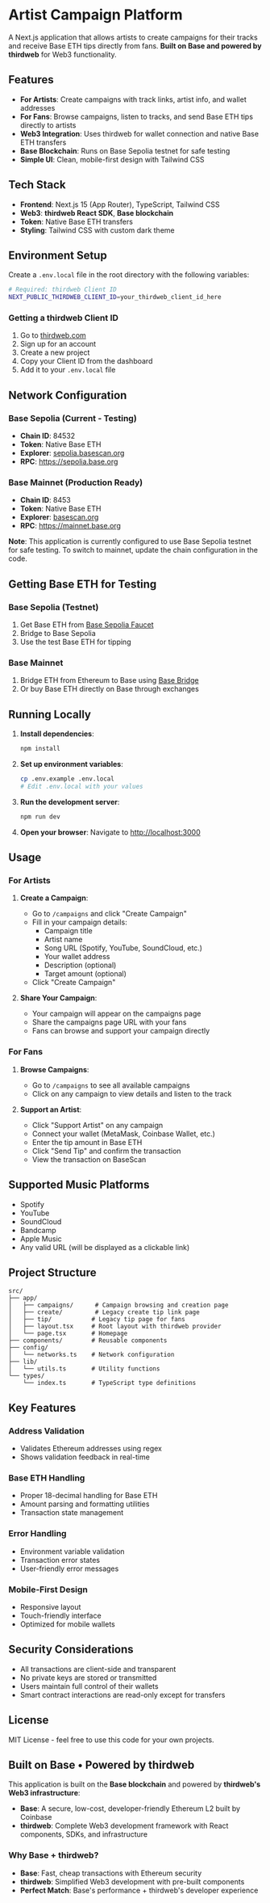 # Artist Campaign Platform

A Next.js application that allows artists to create campaigns for their tracks and receive Base ETH tips directly from fans. **Built on Base and powered by thirdweb** for Web3 functionality.

## Features

- **For Artists**: Create campaigns with track links, artist info, and wallet addresses
- **For Fans**: Browse campaigns, listen to tracks, and send Base ETH tips directly to artists
- **Web3 Integration**: Uses thirdweb for wallet connection and native Base ETH transfers
- **Base Blockchain**: Runs on Base Sepolia testnet for safe testing
- **Simple UI**: Clean, mobile-first design with Tailwind CSS

## Tech Stack

- **Frontend**: Next.js 15 (App Router), TypeScript, Tailwind CSS
- **Web3**: **thirdweb React SDK**, **Base blockchain**
- **Token**: Native Base ETH transfers
- **Styling**: Tailwind CSS with custom dark theme

## Environment Setup

Create a `.env.local` file in the root directory with the following variables:

```bash
# Required: thirdweb Client ID
NEXT_PUBLIC_THIRDWEB_CLIENT_ID=your_thirdweb_client_id_here
```

### Getting a thirdweb Client ID

1. Go to [thirdweb.com](https://thirdweb.com)
2. Sign up for an account
3. Create a new project
4. Copy your Client ID from the dashboard
5. Add it to your `.env.local` file

## Network Configuration

### Base Sepolia (Current - Testing)
- **Chain ID**: 84532
- **Token**: Native Base ETH
- **Explorer**: [sepolia.basescan.org](https://sepolia.basescan.org)
- **RPC**: https://sepolia.base.org

### Base Mainnet (Production Ready)
- **Chain ID**: 8453
- **Token**: Native Base ETH
- **Explorer**: [basescan.org](https://basescan.org)
- **RPC**: https://mainnet.base.org

**Note**: This application is currently configured to use Base Sepolia testnet for safe testing. To switch to mainnet, update the chain configuration in the code.

## Getting Base ETH for Testing

### Base Sepolia (Testnet)
1. Get Base ETH from [Base Sepolia Faucet](https://www.coinbase.com/faucets/base-ethereum-sepolia-faucet)
2. Bridge to Base Sepolia
3. Use the test Base ETH for tipping

### Base Mainnet
1. Bridge ETH from Ethereum to Base using [Base Bridge](https://bridge.base.org/)
2. Or buy Base ETH directly on Base through exchanges

## Running Locally

1. **Install dependencies**:
   ```bash
   npm install
   ```

2. **Set up environment variables**:
   ```bash
   cp .env.example .env.local
   # Edit .env.local with your values
   ```

3. **Run the development server**:
   ```bash
   npm run dev
   ```

4. **Open your browser**:
   Navigate to [http://localhost:3000](http://localhost:3000)

## Usage

### For Artists

1. **Create a Campaign**:
   - Go to `/campaigns` and click "Create Campaign"
   - Fill in your campaign details:
     - Campaign title
     - Artist name
     - Song URL (Spotify, YouTube, SoundCloud, etc.)
     - Your wallet address
     - Description (optional)
     - Target amount (optional)
   - Click "Create Campaign"

2. **Share Your Campaign**:
   - Your campaign will appear on the campaigns page
   - Share the campaigns page URL with your fans
   - Fans can browse and support your campaign directly

### For Fans

1. **Browse Campaigns**:
   - Go to `/campaigns` to see all available campaigns
   - Click on any campaign to view details and listen to the track

2. **Support an Artist**:
   - Click "Support Artist" on any campaign
   - Connect your wallet (MetaMask, Coinbase Wallet, etc.)
   - Enter the tip amount in Base ETH
   - Click "Send Tip" and confirm the transaction
   - View the transaction on BaseScan

## Supported Music Platforms

- Spotify
- YouTube
- SoundCloud
- Bandcamp
- Apple Music
- Any valid URL (will be displayed as a clickable link)

## Project Structure

```
src/
├── app/
│   ├── campaigns/      # Campaign browsing and creation page
│   ├── create/         # Legacy create tip link page
│   ├── tip/           # Legacy tip page for fans
│   ├── layout.tsx     # Root layout with thirdweb provider
│   └── page.tsx       # Homepage
├── components/        # Reusable components
├── config/
│   └── networks.ts    # Network configuration
├── lib/
│   └── utils.ts       # Utility functions
└── types/
    └── index.ts       # TypeScript type definitions
```

## Key Features

### Address Validation
- Validates Ethereum addresses using regex
- Shows validation feedback in real-time

### Base ETH Handling
- Proper 18-decimal handling for Base ETH
- Amount parsing and formatting utilities
- Transaction state management

### Error Handling
- Environment variable validation
- Transaction error states
- User-friendly error messages

### Mobile-First Design
- Responsive layout
- Touch-friendly interface
- Optimized for mobile wallets

## Security Considerations

- All transactions are client-side and transparent
- No private keys are stored or transmitted
- Users maintain full control of their wallets
- Smart contract interactions are read-only except for transfers

## License

MIT License - feel free to use this code for your own projects.

## Built on Base • Powered by thirdweb

This application is built on the **Base blockchain** and powered by **thirdweb's Web3 infrastructure**:

- **Base**: A secure, low-cost, developer-friendly Ethereum L2 built by Coinbase
- **thirdweb**: Complete Web3 development framework with React components, SDKs, and infrastructure

### Why Base + thirdweb?

- **Base**: Fast, cheap transactions with Ethereum security
- **thirdweb**: Simplified Web3 development with pre-built components
- **Perfect Match**: Base's performance + thirdweb's developer experience